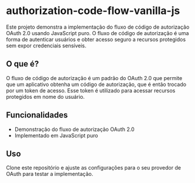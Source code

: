 # authorization-code-flow-vanilla-js

Este projeto demonstra a implementação do fluxo de código de autorização OAuth 2.0 usando JavaScript puro. O fluxo de código de autorização é uma forma de autenticar usuários e obter acesso seguro a recursos protegidos sem expor credenciais sensíveis.

## O que é?

O fluxo de código de autorização é um padrão do OAuth 2.0 que permite que um aplicativo obtenha um código de autorização, que é então trocado por um token de acesso. Esse token é utilizado para acessar recursos protegidos em nome do usuário.

## Funcionalidades

- Demonstração do fluxo de autorização OAuth 2.0 
- Implementado em JavaScript puro

## Uso

Clone este repositório e ajuste as configurações para o seu provedor de OAuth para testar a implementação.

